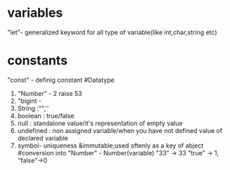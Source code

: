 # variables 
"let"- generalized keyword for all type of variable(like int,char,string etc)
# constants
"const" - definig constant
#Datatype
1. "Number" - 2 raise 53
2. "bigint - 
3. String :"",''
4. boolean : true/false
5. null : standalone value/it's representation of empty value
6. undefined : non assigned variable/when you have not defined value of declared variable
7. symbol- uniqueness &immutable,used oftenly as a key of abject
#conversion
into "Number" - Number(variable)
"33" -> 33
"true" -> 1, "false"->0


